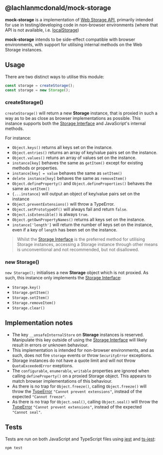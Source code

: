 ## @lachlanmcdonald/mock-storage

__mock-storage__ is a implementation of [Web Storage API](https://developer.mozilla.org/en-US/docs/Web/API/Web_Storage_API), primarily intended for use in testing/developing code in non-browser environments (where that API is not available, i.e. [localStorage])

__mock-storage__ intends to be side-effect compatible with browser environments, with support for utilising internal methods on the Web Storage instances.

## Usage

 There are two distinct ways to utilise this module:

 ```ts
const storage = createStorage();
const storage = new Storage();
 ```

### createStorage()

`createStorage()` will return a new __Storage__ instance, that is proxied in such a way as to be as close as browser implementations as possible. This instance supports both the [Storage Interface][storage_interface] and JavaScript's internal methods.

For instance:

- `Object.keys()` returns all keys set on the instance.
- `Object.entries()` returns an array of key/value pairs set on the instance.
- `Object.values()` retuns an array of values set on the instance.
- `instance[key]` behaves the same as `getItem()` except for existing methods or properties.
- `instance[key] = value` behaves the same as `setItem()`
- `delete instance[key]` behaves the same as `removeItem()`
- `Object.defineProperty()` and `Object.defineProperties()` behaves the same as `setItem()`
- `{...instance}` will output an object of key/value pairs set on the instance
- `Object.preventExtensions()` will throw a TypeError.
- `Object.setPrototypeOf()` will always fail and return `false`.
- `Object.isExtensible()` is always `true`.
- `Object.getOwnPropertyNames()` returns all keys set on the instance.
- `instance['length']` will return the number of keys set on the instance, even if a key of `length` has been set on the instance.

> Whilst the [Storage Interface][storage_interface] is the preferred method for utilising Storage instances, accessing a Storage instance through other means is unconventional and not recommended, but not disallowed.

### new Storage()

`new Storage();` initialises a new __Storage__ object which is not proxied. As such, this instance only implements the [Storage Interface][storage_interface]:

- `Storage.key()`
- `Storage.getItem()`
- `Storage.setItem()`
- `Storage.removeItem()`
- `Storage.clear()`

 ## Implementation notes

- The key `__unsafeInternalStore` on __Storage__ instances is reserved. Manipulate this key outside of using the [Storage Interface][storage_interface] will likely result in errors or unknown behaviour.
- This implementation is intended for non-browser environments, and as such, does not fire `storage` events or throw `SecurityError` exceptions.
- Storage instances do not have a quote limit and will not throw `QuotaExceededError` exeptions.
- The `configurable`, `enumerable`, `writable` properties are ignored when calling `defineProperty()` on a proxied Storage object. This appears to match browser implementations of this behaviour.
- As there is no trap for `Object.freeze()`, calling `Object.freeze()` will throw the [TypeError] `"Cannot prevent extensions"`, instead of the expected `"Cannot freeze"`.
- As there is no trap for `Object.seal()`, calling `Object.seal()` will throw the [TypeError] `"Cannot prevent extensions"`, instead of the expected `"Cannot seal"`.

## Tests

Tests are run on both JavaScript and TypeScript files using [jest](https://jestjs.io/) and [ts-jest](https://www.npmjs.com/package/ts-jest):

```
npm test
```

[storage_interface]: https://developer.mozilla.org/en-US/docs/Web/API/Storage
[localStorage]: https://developer.mozilla.org/en-US/docs/Web/API/Window/localStorage
[TypeError]: https://developer.mozilla.org/en-US/docs/Web/JavaScript/Reference/Global_Objects/TypeError